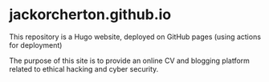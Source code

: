 # jackorcherton.github.io
This repository is a Hugo website, deployed on GitHub pages (using actions for deployment)

The purpose of this site is to provide an online CV and blogging platform related to ethical hacking and cyber security.
